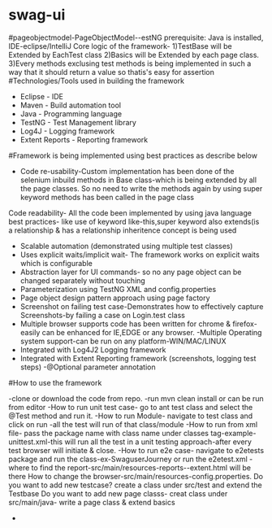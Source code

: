 # swag-ui
#pageobjectmodel-PageObjectModel--estNG
prerequisite: Java is installed, IDE-eclipse/IntelliJ
Core logic of the framework- 
1)TestBase will be Extended by EachTest class
2)Basics will be Extended by each page class.
3)Every methods exclusing test methods is being implemented in such a way that it should return a value so thatis's easy for assertion
#Technologies/Tools used in building the framework
- Eclipse - IDE
- Maven - Build automation tool
- Java - Programming language
- TestNG - Test Management library
- Log4J - Logging framework
- Extent Reports - Reporting framework

#Framework is being implemented using best practices as describe below
- Code re-usability-Custom implementation has been done of the selenium inbuild methods in Base class-which is being extended by all the page classes. So no need to write the methods again by using super keyword methods has been called in the page class

 Code readability- All the code been implemented by using java language best practices- like use of keyword like-this,super keyword also extends(is a relationship & has a relationship inheritence concept is being used
- Scalable automation (demonstrated using multiple test classes)
- Uses explicit waits/implicit wait- The framework works on explicit waits which is configurable
- Abstraction layer for UI commands- so no any page object can be changed separately without touching  
- Parameterization using TestNG XML and config.properties
- Page object design pattern approach using page factory
- Screenshot on failing test case-Demonstrates how to effectively capture Screenshots-by failing a case on Login.test class
- Multiple browser supports code has been written for chrome & firefox-easily can be enhanced for IE,EDGE or any browser.
-Multiple Operating system support-can be run on any platform-WIN/MAC/LINUX
- Integrated with Log4J2 Logging framework
- Integrated with Extent Reporting framework (screenshots, logging test steps)
-@Optional parameter annotation

#How to use the framework

-clone or  download the code from repo.
-run mvn clean install or can be run from editor
-How to run unit test case- go to ant test class and select the @Test method and run it.
-How to run Module- navigate to test class and click on run -all the test will run of that class/module
-How to run from xml file- pass the package name with class name under classes tag-example-unittest.xml-this will run all the test in a unit testing approach-after every test browser will initiate & close.
-How to run e2e case- navigate to e2etests package and run the class-ex-SwaguserJourney or run the e2etest.xml
-where to find the report-src/main/resources-reports--extent.html will be there
How to change the browser-src/main/resources-config.properties.
Do you want to add new testcase? create a class under src/test and extend the Testbase
Do you want to add new page classs- creat class under src/main/java- write a page class & extend basics


-
